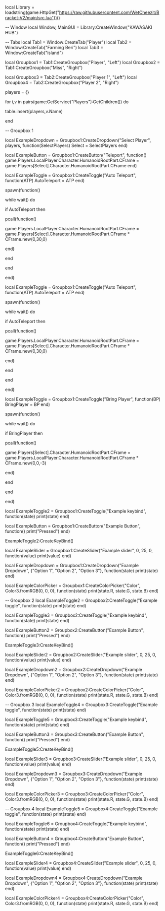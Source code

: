 local Library = loadstring(game:HttpGet("https://raw.githubusercontent.com/WetCheezit/Bracket-V2/main/src.lua"))()

-- Window
local Window, MainGUI = Library:CreateWindow("KAWASAKI HUB")

-- Tabs
local Tab1 = Window:CreateTab("Player")
local Tab2 = Window:CreateTab("Farming Beri")
local Tab3 = Window:CreateTab("island")

local Groupbox1 = Tab1:CreateGroupbox("Player", "Left")
local Groupbox2 = Tab1:CreateGroupbox("Miss", "Right")



local Groupbox3 = Tab2:CreateGroupbox("Player 1", "Left")
local Groupbox4 = Tab2:CreateGroupbox("Player 2", "Right")

players = {}



for i,v in pairs(game:GetService("Players"):GetChildren()) do

   table.insert(players,v.Name)

end

-- Groupbox 1

local ExampleDropdown = Groupbox1:CreateDropdown("Select Player", players, function(SelectPlayers)
   Select = SelectPlayers
end)

local ExampleButton = Groupbox1:CreateButton("Teleport", function()     game.Players.LocalPlayer.Character.HumanoidRootPart.CFrame = game.Players[Select].Character.HumanoidRootPart.CFrame
end)

local ExampleToggle = Groupbox1:CreateToggle("Auto Teleport", function(ATP)
   AutoTeleport = ATP
end)

spawn(function()

while wait() do

if AutoTeleport then

pcall(function()

game.Players.LocalPlayer.Character.HumanoidRootPart.CFrame = game.Players[Select].Character.HumanoidRootPart.CFrame * CFrame.new(0,30,0)

end)

end

end

end)



local ExampleToggle = Groupbox1:CreateToggle("Auto Teleport", function(ATP)
   AutoTeleport = ATP
end)

spawn(function()

while wait() do

if AutoTeleport then

pcall(function()

game.Players.LocalPlayer.Character.HumanoidRootPart.CFrame = game.Players[Select].Character.HumanoidRootPart.CFrame * CFrame.new(0,30,0)

end)

end

end

end)

local ExampleToggle = Groupbox1:CreateToggle("Bring Player", function(BP)
   BringPlayer = BP
end)

spawn(function()

while wait() do

if BringPlayer then

pcall(function()

game.Players[Select].Character.HumanoidRootPart.CFrame = game.Players.LocalPlayer.Character.HumanoidRootPart.CFrame * CFrame.new(0,0,-3)

end)

end

end

end)





local ExampleToggle2 = Groupbox1:CreateToggle("Example keybind", function(state)
   print(state)
end)

local ExampleButton = Groupbox1:CreateButton("Example Button", function()
    print("Pressed")
end)

ExampleToggle2:CreateKeyBind()

local ExampleSlider = Groupbox1:CreateSlider("Example slider", 0, 25, 0, function(value)
   print(value)
end)

local ExampleDropdown = Groupbox1:CreateDropdown("Example Dropdown", {"Option 1", "Option 2", "Option 3"}, function(state)
   print(state)
end)

local ExampleColorPicker = Groupbox1:CreateColorPicker("Color", Color3.fromRGB(0, 0, 0), function(state)
   print(state.R, state.G, state.B)
end)

-- Groupbox 2
local ExampleToggle2 = Groupbox2:CreateToggle("Example toggle", function(state)
   print(state)
end)

local ExampleToggle3 = Groupbox2:CreateToggle("Example keybind", function(state)
   print(state)
end)

local ExampleButton2 = Groupbox2:CreateButton("Example Button", function()
    print("Pressed")
end)

ExampleToggle3:CreateKeyBind()

local ExampleSlider2 = Groupbox2:CreateSlider("Example slider", 0, 25, 0, function(value)
   print(value)
end)

local ExampleDropdown2 = Groupbox2:CreateDropdown("Example Dropdown", {"Option 1", "Option 2", "Option 3"}, function(state)
   print(state)
end)

local ExampleColorPicker2 = Groupbox2:CreateColorPicker("Color", Color3.fromRGB(0, 0, 0), function(state)
   print(state.R, state.G, state.B)
end)

-- Groupbox 3
local ExampleToggle4 = Groupbox3:CreateToggle("Example toggle", function(state)
   print(state)
end)

local ExampleToggle5 = Groupbox3:CreateToggle("Example keybind", function(state)
   print(state)
end)

local ExampleButton3 = Groupbox3:CreateButton("Example Button", function()
    print("Pressed")
end)

ExampleToggle5:CreateKeyBind()

local ExampleSlider3 = Groupbox3:CreateSlider("Example slider", 0, 25, 0, function(value)
   print(value)
end)

local ExampleDropdown3 = Groupbox3:CreateDropdown("Example Dropdown", {"Option 1", "Option 2", "Option 3"}, function(state)
   print(state)
end)

local ExampleColorPicker3 = Groupbox3:CreateColorPicker("Color", Color3.fromRGB(0, 0, 0), function(state)
   print(state.R, state.G, state.B)
end)

-- Groupbox 4
local ExampleToggle5 = Groupbox4:CreateToggle("Example toggle", function(state)
   print(state)
end)

local ExampleToggle6 = Groupbox4:CreateToggle("Example keybind", function(state)
   print(state)
end)

local ExampleButton4 = Groupbox4:CreateButton("Example Button", function()
    print("Pressed")
end)

ExampleToggle6:CreateKeyBind()

local ExampleSlider4 = Groupbox4:CreateSlider("Example slider", 0, 25, 0, function(value)
   print(value)
end)

local ExampleDropdown4 = Groupbox4:CreateDropdown("Example Dropdown", {"Option 1", "Option 2", "Option 3"}, function(state)
   print(state)
end)

local ExampleColorPicker4 = Groupbox4:CreateColorPicker("Color", Color3.fromRGB(0, 0, 0), function(state)
   print(state.R, state.G, state.B)
end)
